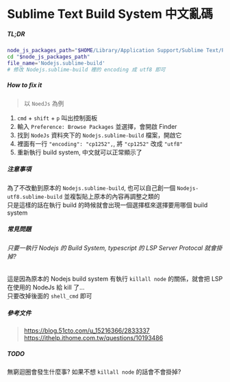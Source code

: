 # Sublime Text Build System 中文亂碼

##### TL;DR

```bash
node_js_packages_path="$HOME/Library/Application Support/Sublime Text/Packages/Nodejs/"
cd "$node_js_packages_path"
file_name='Nodejs.sublime-build'
# 修改 Nodejs.sublime-build 裡的 encoding 成 utf8 即可
```

##### How to fix it

> 以 `NoedJs` 為例

1. `cmd` + `shift` + `p` 叫出控制面板
2. 輸入 `Preference: Browse Packages` 並選擇，會開啟 Finder
3. 找到 `NodeJs` 資料夾下的 `Nodejs.sublime-build` 檔案，開啟它
4. 裡面有一行 `"encoding": "cp1252",`, 將 `"cp1252"` 改成 `"utf8"`
5. 重新執行 build system, 中文就可以正常顯示了

##### 注意事項

為了不改動到原本的 `Nodejs.sublime-build`, 也可以自己創一個 `Nodejs-utf8.sublime-build` 並複製貼上原本的內容再調整之類的  
只是這樣的話在執行 build 的時候就會出現一個選擇框來選擇要用哪個 build system

##### 常見問題

###### 只要一執行 Nodejs 的 Build System, typescript 的 LSP Server Protocal 就會掛掉?

這是因為原本的 Nodejs build system 有執行 `killall node` 的關係，就會把 LSP 在使用的 NodeJs 給 kill 了...  
只要改掉後面的 `shell_cmd` 即可

##### 參考文件

> https://blog.51cto.com/u_15216366/2833337  
> https://ithelp.ithome.com.tw/questions/10193486

##### TODO

無窮迴圈會發生什麼事? 如果不想 `killall node` 的話會不會掛掉?

